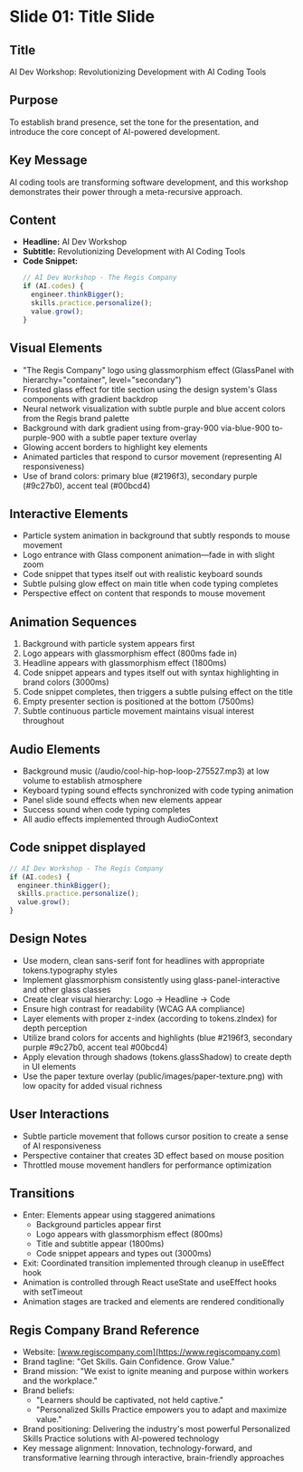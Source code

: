 # Slide 01: Title Slide

## Title
AI Dev Workshop: Revolutionizing Development with AI Coding Tools

## Purpose
To establish brand presence, set the tone for the presentation, and introduce the core concept of AI-powered development.

## Key Message
AI coding tools are transforming software development, and this workshop demonstrates their power through a meta-recursive approach.

## Content
- **Headline:** AI Dev Workshop
- **Subtitle:** Revolutionizing Development with AI Coding Tools
- **Code Snippet:** 
  ```javascript
  // AI Dev Workshop - The Regis Company
  if (AI.codes) {
    engineer.thinkBigger();
    skills.practice.personalize();
    value.grow();
  }
  ```

## Visual Elements
- "The Regis Company" logo using glassmorphism effect (GlassPanel with hierarchy="container", level="secondary")
- Frosted glass effect for title section using the design system's Glass components with gradient backdrop
- Neural network visualization with subtle purple and blue accent colors from the Regis brand palette
- Background with dark gradient using from-gray-900 via-blue-900 to-purple-900 with a subtle paper texture overlay
- Glowing accent borders to highlight key elements
- Animated particles that respond to cursor movement (representing AI responsiveness)
- Use of brand colors: primary blue (#2196f3), secondary purple (#9c27b0), accent teal (#00bcd4)

## Interactive Elements
- Particle system animation in background that subtly responds to mouse movement
- Logo entrance with Glass component animation—fade in with slight zoom
- Code snippet that types itself out with realistic keyboard sounds
- Subtle pulsing glow effect on main title when code typing completes
- Perspective effect on content that responds to mouse movement

## Animation Sequences
1. Background with particle system appears first
2. Logo appears with glassmorphism effect (800ms fade in)
3. Headline appears with glassmorphism effect (1800ms)
4. Code snippet appears and types itself out with syntax highlighting in brand colors (3000ms)
5. Code snippet completes, then triggers a subtle pulsing effect on the title
6. Empty presenter section is positioned at the bottom (7500ms)
7. Subtle continuous particle movement maintains visual interest throughout

## Audio Elements
- Background music (/audio/cool-hip-hop-loop-275527.mp3) at low volume to establish atmosphere
- Keyboard typing sound effects synchronized with code typing animation
- Panel slide sound effects when new elements appear
- Success sound when code typing completes
- All audio effects implemented through AudioContext

## Code snippet displayed
```javascript
// AI Dev Workshop - The Regis Company
if (AI.codes) {
  engineer.thinkBigger();
  skills.practice.personalize();
  value.grow();
}
```

## Design Notes
- Use modern, clean sans-serif font for headlines with appropriate tokens.typography styles
- Implement glassmorphism consistently using glass-panel-interactive and other glass classes
- Create clear visual hierarchy: Logo → Headline → Code
- Ensure high contrast for readability (WCAG AA compliance)
- Layer elements with proper z-index (according to tokens.zIndex) for depth perception
- Utilize brand colors for accents and highlights (blue #2196f3, secondary purple #9c27b0, accent teal #00bcd4)
- Apply elevation through shadows (tokens.glassShadow) to create depth in UI elements
- Use the paper texture overlay (public/images/paper-texture.png) with low opacity for added visual richness

## User Interactions
- Subtle particle movement that follows cursor position to create a sense of AI responsiveness
- Perspective container that creates 3D effect based on mouse position
- Throttled mouse movement handlers for performance optimization

## Transitions
- Enter: Elements appear using staggered animations
  * Background particles appear first
  * Logo appears with glassmorphism effect (800ms)
  * Title and subtitle appear (1800ms)
  * Code snippet appears and types out (3000ms)
- Exit: Coordinated transition implemented through cleanup in useEffect hook
- Animation is controlled through React useState and useEffect hooks with setTimeout
- Animation stages are tracked and elements are rendered conditionally

## Regis Company Brand Reference
- Website: [www.regiscompany.com](https://www.regiscompany.com)
- Brand tagline: "Get Skills. Gain Confidence. Grow Value."
- Brand mission: "We exist to ignite meaning and purpose within workers and the workplace."
- Brand beliefs:
  * "Learners should be captivated, not held captive."
  * "Personalized Skills Practice empowers you to adapt and maximize value."
- Brand positioning: Delivering the industry's most powerful Personalized Skills Practice solutions with AI-powered technology
- Key message alignment: Innovation, technology-forward, and transformative learning through interactive, brain-friendly approaches